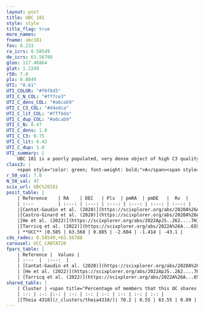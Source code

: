 ```yaml
---
layout: post
title: UBC 181
style: style
title_flag: true
more_names: 
fname: ubc181
fov: 0.233
ra_icrs: 0.58549
de_icrs: 63.56788
glon: 117.46864
glat: 1.2249
r50: 7.0
plx: 0.8849
UTI: "0.61"
UTI_COLOR: "#f0f8d5"
UTI_C_N_COL: "#fffce3"
UTI_C_dens_COL: "#a6cab9"
UTI_C_C3_COL: "#d4edca"
UTI_C_lit_COL: "#fff6da"
UTI_C_dup_COL: "#a6cab9"
UTI_C_N: 0.47
UTI_C_dens: 1.0
UTI_C_C3: 0.75
UTI_C_lit: 0.42
UTI_C_dup: 1.0
UTI_summary: |
    UBC 181 is a poorly populated, very dense object of high C3 quality. It is poorly studied in the literature. This object shares a significant percentage of members with a later reported entry.
class3: |
    <span style="color: green; font-weight: bold;">A</span><span style="color: #FFC300; font-weight: bold;">B</span>
r_50_val: 7.0
N_50_val: 47
scix_url: UBC%20181
posit_table: |
    | Reference    | RA    | DEC   | Plx  | pmRA  | pmDE   |  Rv  |
    | :---         | :---: | :---: | :---: | :---: | :---: | :---: |
    |[Cantat-Gaudin et al. (2020)](https://scixplorer.org/abs/2020A%26A...640A...1C) | 0.584 | 63.562 | 0.858 | -2.602 | -1.344 | -- |
    |[Castro-Ginard et al. (2020)](https://scixplorer.org/abs/2020A%26A...635A..45C) | 0.584 | 63.564 | 0.858 | -2.594 | -1.342 | -- |
    |[He et al. (2022)](https://scixplorer.org/abs/2022ApJS..262....7H) | 0.438 | 63.565 | 0.899 | -2.604 | -1.417 | -- |
    |[Tarricq et al. (2022)](https://scixplorer.org/abs/2022A%26A...659A..59T) | 0.526 | 63.546 | 0.878 | -2.609 | -1.403 | -- |
    | **UCC** |0.585 | 63.568 | 0.885 | -2.604 | -1.414 | -43.1 | 
cds_radec: 0.58549,+63.56788
carousel: UCC_CANTAT20
fpars_table: |
    | Reference |  Values |
    | :---  |  :---:  |
    | [Cantat-Gaudin et al. (2020)](https://scixplorer.org/abs/2020A%26A...640A...1C) | `AVNN=1.08, DMNN=10.25, AgeNN=8.83` |
    | [He et al. (2022)](https://scixplorer.org/abs/2022ApJS..262....7H) | `A0=1.65, logAge=8.65` |
    | [Tarricq et al. (2022)](https://scixplorer.org/abs/2022A%26A...659A..59T) | `Dist=1092, logAgeNN=8.88` |
shared_table: |
    | Cluster | <span title="Percentage of members that this OC shares with the ones listed">%</span>   | RA   | DEC   | Plx   | pmRA  | pmDE  | Rv | UTI |
    | :-: | :-: |:-: | :-: | :-: | :-: | :-: | :-: | :-: |
    |[Theia 4310](/_clusters/theia4310/)| 70.2 | 0.55 | 63.55 | 0.89 | -2.61 | -1.42 | -43.3 |0.0 |
---
```

